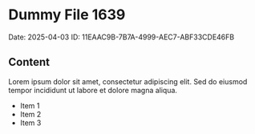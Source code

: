 # Dummy File 1639

Date: 2025-04-03
ID: 11EAAC9B-7B7A-4999-AEC7-ABF33CDE46FB

## Content

Lorem ipsum dolor sit amet, consectetur adipiscing elit.
Sed do eiusmod tempor incididunt ut labore et dolore magna aliqua.

* Item 1
* Item 2
* Item 3
